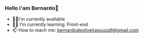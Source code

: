 ### Hello i'am Bernardo🚀

- 👨‍💼I'm currently available
- 🧑‍🎓 I’m currently learning: Front-end
- 📫 How to reach me: bernardodeoliveirasouza9@gmail.com


